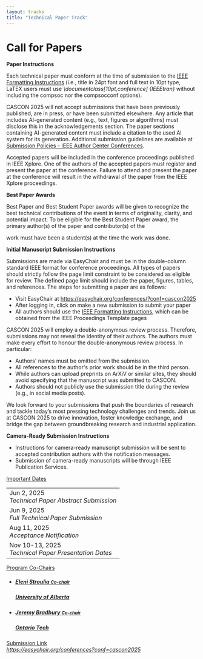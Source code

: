 ```yaml
---
layout: tracks
title: "Technical Paper Track"
---
```


<div id="content" class="container"><div class="row">

<!-- TITLE -->
<div class="col-sm-7">
    <div class="row">
        <div class="col-sm-12">
        <div class="page-header"><h1>Call for Papers</h1></div>
        </div>
    </div>
<!-- BODY-->
    <p><strong>Paper Instructions</strong></p>
    <p><span style="font-weight: 400;">Each technical paper must conform at the time of submission to the </span><a href="https://www.ieee.org/conferences/publishing/templates.html"><span style="font-weight: 400;">IEEE Formatting Instructions</span></a><span style="font-weight: 400;"> (i.e., title in 24pt font and full text in 10pt type, LaTEX users must use </span><em><span style="font-weight: 400;">\documentclass[10pt,conference] {IEEEtran}</span></em><span style="font-weight: 400;"> without including the compsoc nor the compsocconf options).</span></p>
    <p><span style="font-weight: 400;">CASCON 2025 will not accept submissions that have been previously published, are in press, or have been submitted elsewhere. Any article that includes AI-generated content (e.g., text, figures or algorithms) must disclose this in the acknowledgements section. The paper sections containing AI-generated content must include a citation to the used AI system for its generation. Additional submission guidelines are available at</span> <a href="https://conferences.ieeeauthorcenter.ieee.org/author-ethics/guidelines-and-policies/submission-policies/"><span style="font-weight: 400;">Submission Policies - IEEE Author Center Conferences</span></a><span style="font-weight: 400;">.</span></p>
    <p><span style="font-weight: 400;">Accepted papers will be included in the conference proceedings published in IEEE Xplore. One of the authors of the accepted papers must register and present the paper at the conference. Failure to attend and present the paper at the conference will result in the withdrawal of the paper from the IEEE Xplore proceedings.</span></p>
    <p><strong>Best Paper Awards</strong></p>
    <p><span style="font-weight: 400;">Best Paper and Best Student Paper awards will be given to recognize the best technical contributions of the event in terms of originality, clarity, and potential impact. To be eligible for the Best Student Paper award, the primary author(s) of the paper and contributor(s) of the</span></p>
    <p><span style="font-weight: 400;">work must have been a student(s) at the time the work was done.</span></p>
    <p><strong>Initial Manuscript Submission Instructions</strong></p>
    <p><span style="font-weight: 400;">Submissions are made via EasyChair and must be in the double-column standard IEEE format for conference proceedings. All types of papers should strictly follow the page limit constraint to be considered as eligible for review. The defined page limit should include the paper, figures, tables, and references. The steps for submitting a paper are as follows:</span></p>
    <ul>
    <li style="font-weight: 400;"><span style="font-weight: 400;">Visit EasyChair at </span><a href="https://easychair.org/conferences/?conf=cascon2025"><span style="font-weight: 400;">https://easychair.org/conferences/?conf=cascon2025</span></a></li>
    <li style="font-weight: 400;"><span style="font-weight: 400;">After logging in, click on make a new submission to submit your paper</span></li>
    <li style="font-weight: 400;"><span style="font-weight: 400;">All authors should use the </span><a href="https://www.ieee.org/conferences/publishing/templates.html"><span style="font-weight: 400;">IEEE Formatting Instructions</span></a><span style="font-weight: 400;">, which can be obtained from the IEEE Proceedings Template pages</span></li>
    </ul>
    <p><span style="font-weight: 400;">CASCON 2025 will employ a double-anonymous review process. Therefore, submissions may not reveal the identity of their authors. The authors must make every effort to honour the double-anonymous review process. In particular:</span></p>
    <ul>
    <li style="font-weight: 400;"><span style="font-weight: 400;">Authors' names must be omitted from the submission.</span></li>
    <li style="font-weight: 400;"><span style="font-weight: 400;">All references to the author's prior work should be in the third person.</span></li>
    <li style="font-weight: 400;"><span style="font-weight: 400;">While authors can upload preprints on ArXiV or similar sites, they should avoid specifying that the manuscript was submitted to CASCON.</span></li>
    <li style="font-weight: 400;"><span style="font-weight: 400;">Authors should not publicly use the submission title during the review (e.g., in social media posts).</span></li>
    </ul>
    <p><span style="font-weight: 400;">We look forward to your submissions that push the boundaries of research and tackle today&rsquo;s most pressing technology challenges and trends. Join us at CASCON 2025 to drive innovation, foster knowledge exchange, and bridge the gap between groundbreaking research and industrial application.</span></p>
    <p><strong>Camera-Ready Submission Instructions</strong></p>
    <ul>
    <li style="font-weight: 400;"><span style="font-weight: 400;">Instructions for camera-ready manuscript submission will be sent to accepted contribution authors with the notification messages.</span></li>
    <li style="font-weight: 400;"><span style="font-weight: 400;">Submission of camera-ready manuscripts will be through IEEE Publication Services.</span></li>
    </ul>
<!-- BODY-->

</div>

<!-- SIDEBAR -->
<div class="col-sm-4 col-sm-offset-1 sidebar">
    <div class="panel panel-primary">
      <div class="panel-heading clearfix">
          <div class="panel-title">
              <span class="glyphicon glyphicon-bullhorn"></span> 
              <a href="#" class="navigate">Important Dates</a>
          </div>
      </div>
      <table class="table table-hover" id="important-dates">
        <tr href="{{ site.baseurl }}/tracks/research" class="clickable-row">
            <td>Jun 2, 2025 <span title="" data-original-title="Timezone: AoE (UTC-12h)">
                <small><span class="glyphicon glyphicon-time"></span></small></span><br>
                <em class="text-primary">Technical Paper Abstract Submission</em>
            </td>
        </tr>
        <tr href="{{ site.baseurl }}/tracks/research" class="clickable-row">
            <td>Jun 9, 2025 <span title="" data-original-title="Timezone: AoE (UTC-12h)">
                <small><span class="glyphicon glyphicon-time"></span></small></span><br>
                <em class="text-primary">Full Technical Paper Submission</em>
            </td>
        </tr>
        <tr href="{{ site.baseurl }}/tracks/research" class="clickable-row">
            <td>Aug 11, 2025 <span title="" data-original-title="Timezone: AoE (UTC-12h)">
                <small><span class="glyphicon glyphicon-time"></span></small></span><br>
                <em class="text-primary">Acceptance Notification</em>
            </td>
        </tr>
        <tr href="{{ site.baseurl }}/tracks/research" class="clickable-row">
            <td>Nov 10-13, 2025 <span title="" data-original-title="Timezone: AoE (UTC-12h)">
                <small><span class="glyphicon glyphicon-time"></span></small></span><br>
                <em class="text-primary">Technical Paper Presentation Dates</em>
            </td>
        </tr>
      </table>
    </div> 
</div>



<div class="col-sm-4 col-sm-offset-1 sidebar">
  <div class="panel panel-primary">
      <div class="panel-heading clearfix">
          <div class="panel-title">
              <a href="#" class="navigate">
                  Program Co-Chairs
              </a>
          </div>
      </div>
      <ul class="list-group">
          <li class="list-group-item">
              <a href="#" class="navigate">
                  <div class="media">
                      <!-- <span class="pull-left">
                          <img alt="" src="" class="outputimage media-object thumbnail no-bottom-margin">
                      </span> -->
                      <div class="media-body">
                          <h5 class="media-heading">Eleni Stroulia <span class="pull-right"><small>Co-chair</small></span></h5>
                          <h5 class="media-heading text-black">University of Alberta</h5>
                          <!-- <h5 class="media-heading"><small>United States</small></h5> -->
                      </div>
                  </div>
              </a>
          </li>
          <li class="list-group-item">
              <a href="#" class="navigate">
                  <div class="media">
                      <!-- <span class="pull-left">
                          <img alt="" src="" class="outputimage media-object thumbnail no-bottom-margin">
                      </span> -->
                      <div class="media-body">
                          <h5 class="media-heading">Jeremy Bradbury <span class="pull-right"><small>Co-chair</small></span></h5>
                          <h5 class="media-heading text-black">Ontario Tech</h5>
                          <!-- <h5 class="media-heading"><small>United States</small></h5> -->
                      </div>
                  </div>
              </a>
          </li>
      </ul>
  </div>
</div>

<!-- SUBMISSION LINK SIDEBAR -->
<div class="col-sm-4 col-sm-offset-1 sidebar">
    <div class="panel panel-primary">
      <div class="panel-heading clearfix">
          <div class="panel-title">
              <span class="glyphicon glyphicon-upload"></span> 
              <a href="#" class="navigate">Submission Link</a>
          </div>
      </div>
      <div class="panel-body text-center">
          <a href="https://easychair.org/conferences?conf=cascon2025"><em>https://easychair.org/conferences?conf=cascon2025</em></a>
      </div>
    </div> 
</div>

</div>
